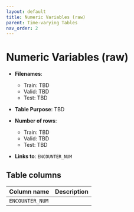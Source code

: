 ```yaml
---
layout: default
title: Numeric Variables (raw)
parent: Time-varying Tables
nav_order: 2
---
```


# Numeric Variables (raw)

- **Filenames**: 
    -	Train: TBD
    -	Valid: TBD
    -	Test: TBD


- **Table Purpose**: TBD
 
- **Number of rows**: 
    - Train: TBD
    -	Valid: TBD
    -	Test: TBD

- **Links to**: `ENCOUNTER_NUM`
 
 
## Table columns
 
| Column name |  Description |
| ----------- | ------------ |
| `ENCOUNTER_NUM` | |
